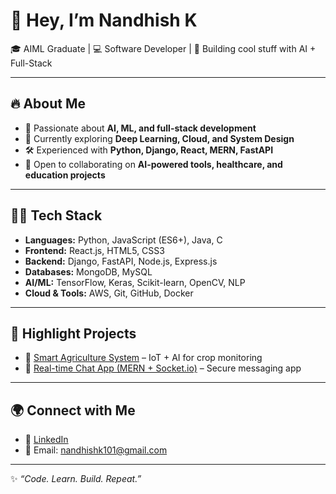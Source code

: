 # 👋 Hey, I’m Nandhish K  

🎓 AIML Graduate | 💻 Software Developer | 🚀 Building cool stuff with AI + Full-Stack  

---

## 🔥 About Me
- 🎯 Passionate about **AI, ML, and full-stack development**
- 🌱 Currently exploring **Deep Learning, Cloud, and System Design**
- 🛠️ Experienced with **Python, Django, React, MERN, FastAPI**
- 🤝 Open to collaborating on **AI-powered tools, healthcare, and education projects**

---

## 🧑‍💻 Tech Stack
- **Languages:** Python, JavaScript (ES6+), Java, C  
- **Frontend:** React.js, HTML5, CSS3  
- **Backend:** Django, FastAPI, Node.js, Express.js  
- **Databases:** MongoDB, MySQL  
- **AI/ML:** TensorFlow, Keras, Scikit-learn, OpenCV, NLP  
- **Cloud & Tools:** AWS, Git, GitHub, Docker  

---



## 📂 Highlight Projects
- 🌾 [Smart Agriculture System](#) – IoT + AI for crop monitoring   
- 💬 [Real-time Chat App (MERN + Socket.io)](#) – Secure messaging app   

---

## 🌍 Connect with Me
- 💼 [LinkedIn](www.linkedin.com/in/nandhishk24)  
- 📧 Email: nandhishk101@gmail.com  
 

---

✨ *“Code. Learn. Build. Repeat.”*

